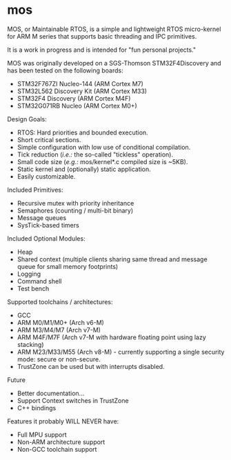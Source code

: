 # mos
MOS, or Maintainable RTOS, is a simple and lightweight RTOS micro-kernel for ARM M series that supports basic threading and IPC primitives.

It is a work in progress and is intended for "fun personal projects."

MOS was originally developed on a SGS-Thomson STM32F4Discovery and has been tested on the following boards:
* STM32F767ZI Nucleo-144 (ARM Cortex M7)
* STM32L562 Discovery Kit (ARM Cortex M33)
* STM32F4 Discovery (ARM Cortex M4F)
* STM32G071RB Nucleo (ARM Cortex M0+)

Design Goals:
* RTOS: Hard priorities and bounded execution.
* Short critical sections.
* Simple configuration with low use of conditional compilation.
* Tick reduction (_i.e.:_ the so-called "tickless" operation).
* Small code size (_e.g.:_ mos/kernel*.c compiled size is ~5KB).
* Static kernel and (optionally) static application.
* Easily customizable.

Included Primitives:
* Recursive mutex with priority inheritance
* Semaphores (counting / multi-bit binary)
* Message queues
* SysTick-based timers

Included Optional Modules:
* Heap
* Shared context (multiple clients sharing same thread and message queue for small memory footprints)
* Logging
* Command shell
* Test bench

Supported toolchains / architectures:
* GCC
* ARM M0/M1/M0+ (Arch v6-M)
* ARM M3/M4/M7 (Arch v7-M)
* ARM M4F/M7F (Arch v7-M with hardware floating point using lazy stacking)
* ARM M23/M33/M55 (Arch v8-M) - currently supporting a single security mode: secure or non-secure.
* TrustZone can be used but with interrupts disabled.

Future
* Better documentation...
* Support Context switches in TrustZone
* C++ bindings

Features it probably WILL NEVER have:
* Full MPU support
* Non-ARM architecture support
* Non-GCC toolchain support
